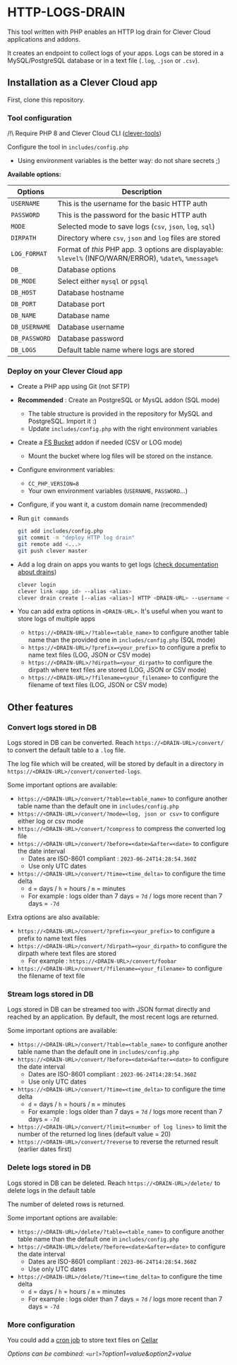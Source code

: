 # HTTP-LOGS-DRAIN

This tool written with PHP enables an HTTP log drain for Clever Cloud applications and addons.

It creates an endpoint to collect logs of your apps.
Logs can be stored in a MySQL/PostgreSQL database or in a text file (`.log`, `.json` or `.csv`).

## Installation as a Clever Cloud app

First, clone this repository.

### Tool configuration

/!\ Require PHP 8 and Clever Cloud CLI ([clever-tools](https://www.clever-cloud.com/doc/getting-started/cli/))

Configure the tool in `includes/config.php`

- Using environment variables is the better way: do not share secrets ;)

**Available options:**

| Options           | Description |
| ----------------- | ----------- |
| `USERNAME`        | This is the username for the basic HTTP auth |
| `PASSWORD`        | This is the password for the basic HTTP auth |
| `MODE`            | Selected mode to save logs (`csv`, `json`, `log`, `sql`) |
| `DIRPATH`         | Directory where `csv`, `json` and `log` files are stored  |
| `LOG_FORMAT`      | Format of *this* PHP app. 3 options are displayable: `%level%` (INFO/WARN/ERROR), `%date%`, `%message%` |
| `DB_`             | Database options  |
| `DB_MODE`         | Select either `mysql` or `pgsql` |
| `DB_HOST`         | Database hostname |
| `DB_PORT`         | Database port |
| `DB_NAME`         | Database name |
| `DB_USERNAME`     | Database username |
| `DB_PASSWORD`     | Database password |
| `DB_LOGS`         | Default table name where logs are stored |

### Deploy on your Clever Cloud app

- Create a PHP app using Git (not SFTP)
- **Recommended** : Create an PostgreSQL or MysQL addon (SQL mode)
  - The table structure is provided in the repository for MySQL and PostgreSQL. Import it :)
  - Update `includes/config.php` with the right environment variables
- Create a [FS Bucket](https://www.clever-cloud.com/doc/deploy/addon/fs-bucket/) addon if needed (CSV or LOG mode)
  - Mount the bucket where log files will be stored on the instance.
- Configure environment variables:
  - `CC_PHP_VERSION=8`
  - Your own environment variables (`USERNAME`, `PASSWORD`...)
- Configure, if you want it, a custom domain name (recommended)
- Run `git commands`

    ```bash
    git add includes/config.php
    git commit -m "deploy HTTP log drain"
    git remote add <...>
    git push clever master
    ```

- Add a log drain on apps you wants to get logs ([check documentation about drains](https://www.clever-cloud.com/doc/administrate/log-management/#exporting-logs-to-an-external-tools))

    ```bash
    clever login
    clever link <app_id> --alias <alias>
    clever drain create [--alias <alias>] HTTP <DRAIN-URL> --username <username> --password <password> 
    ```

- You can add extra options in `<DRAIN-URL>`. It's useful when you want to store logs of multiple apps
  - `https://<DRAIN-URL>/?table=<table_name>` to configure another table name than the provided one in `includes/config.php` (SQL mode)
  - `https://<DRAIN-URL>/?prefix=<your_prefix>` to configure a prefix to name text files (LOG, JSON or CSV mode)
  - `https://<DRAIN-URL>/?dirpath=<your_dirpath>` to configure the dirpath where text files are stored (LOG, JSON or CSV mode)
  - `https://<DRAIN-URL>/?filename=<your_filename>` to configure the filename of text files (LOG, JSON or CSV mode)

## Other features

### Convert logs stored in DB

Logs stored in DB can be converted. Reach `https://<DRAIN-URL>/convert/` to convert the default table to a `.log` file.

The log file which will be created, will be stored by default in a directory in `https://<DRAIN-URL>/convert/converted-logs`.

Some important options are available:

- `https://<DRAIN-URL>/convert/?table=<table_name>` to configure another table name than the default one in `includes/config.php`
- `https://<DRAIN-URL>/convert/?mode=<log, json or csv>` to configure either log or csv mode
- `https://<DRAIN-URL>/convert/?compress` to compress the converted log file
- `https://<DRAIN-URL>/convert/?before=<date>&after=<date>` to configure the date interval
  - Dates are ISO-8601 compliant : `2023-06-24T14:28:54.360Z`
  - Use only UTC dates
- `https://<DRAIN-URL>/convert/?time=<time_delta>` to configure the time delta
  - `d` = days / `h` = hours / `m` = minutes
  - For example : logs older than 7 days = `7d` / logs more recent than 7 days = `-7d`

Extra options are also available:

- `https://<DRAIN-URL>/convert/?prefix=<your_prefix>` to configure a prefix to name text files
- `https://<DRAIN-URL>/convert/?dirpath=<your_dirpath>` to configure the dirpath where text files are stored
  - For example : `https://<DRAIN-URL>/convert/foobar`
- `https://<DRAIN-URL>/convert/?filename=<your_filename>` to configure the filename of text file

### Stream logs stored in DB

Logs stored in DB can be streamed too with JSON format directly and reached by an application. By default, the most recent logs are returned.

Some important options are available:

- `https://<DRAIN-URL>/convert/?table=<table_name>` to configure another table name than the default one in `includes/config.php`
- `https://<DRAIN-URL>/convert/?before=<date>&after=<date>` to configure the date interval
  - Dates are ISO-8601 compliant : `2023-06-24T14:28:54.360Z`
  - Use only UTC dates
- `https://<DRAIN-URL>/convert/?time=<time_delta>` to configure the time delta
  - `d` = days / `h` = hours / `m` = minutes
  - For example : logs older than 7 days = `7d` / logs more recent than 7 days = `-7d`
- `https://<DRAIN-URL>/convert/?limit=<number of log lines>` to limit the number of the returned log lines (default value = 20)
- `https://<DRAIN-URL>/convert/?reverse` to reverse the returned result (earlier dates first)

### Delete logs stored in DB

Logs stored in DB can be deleted. Reach `https://<DRAIN-URL>/delete/` to delete logs in the default table

The number of deleted rows is returned.

Some important options are available:

- `https://<DRAIN-URL>/delete/?table=<table_name>` to configure another table name than the default one in `includes/config.php`
- `https://<DRAIN-URL>/delete/?before=<date>&after=<date>` to configure the date interval
  - Dates are ISO-8601 compliant : `2023-06-24T14:28:54.360Z`
  - Use only UTC dates
- `https://<DRAIN-URL>/delete/?time=<time_delta>` to configure the time delta
  - `d` = days / `h` = hours / `m` = minutes
  - For example : logs older than 7 days = `7d` / logs more recent than 7 days = `-7d`

### More configuration

You could add a [cron job](https://www.clever-cloud.com/doc/administrate/cron/) to store text files on [Cellar](https://www.clever-cloud.com/doc/deploy/addon/cellar/)

*Options can be combined: `<url>`?option1=value&option2=value*
